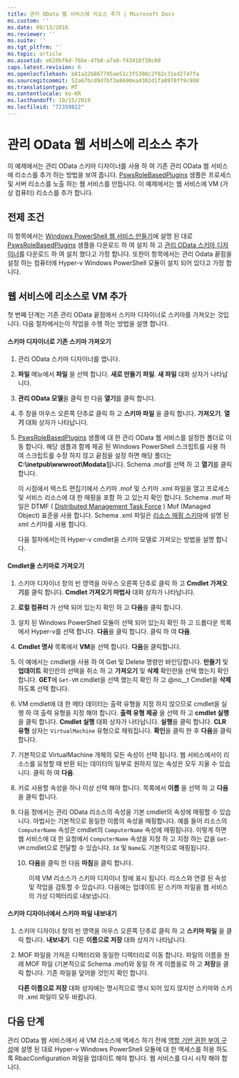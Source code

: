 ```yaml
---
title: 관리 OData 웹 서비스에 리소스 추가 | Microsoft Docs
ms.custom: ''
ms.date: 09/13/2016
ms.reviewer: ''
ms.suite: ''
ms.tgt_pltfrm: ''
ms.topic: article
ms.assetid: e620bf6d-76be-47b0-a7a8-f43418f30c60
caps.latest.revision: 6
ms.openlocfilehash: b81a32b867795ae51c3f5308c2f82c31ed2747fa
ms.sourcegitcommit: 52a67bcd9d7bf3e8600ea4302d1fa8970ff9c998
ms.translationtype: MT
ms.contentlocale: ko-KR
ms.lasthandoff: 10/15/2019
ms.locfileid: "72359822"
---
```

# <a name="adding-resources-to-a-management-odata-web-service"></a>관리 OData 웹 서비스에 리소스 추가

이 예제에서는 관리 OData 스키마 디자이너를 사용 하 여 기존 관리 OData 웹 서비스에 리소스를 추가 하는 방법을 보여 줍니다. [PswsRoleBasedPlugins](https://code.msdn.microsoft.com:443/windowsdesktop/PswsRoleBasedPlugins-9c79b75a) 샘플은 프로세스 및 서버 리소스를 노출 하는 웹 서비스를 만듭니다. 이 예제에서는 웹 서비스에 VM (가상 컴퓨터) 리소스를 추가 합니다.

## <a name="prerequisites"></a>전제 조건

이 항목에서는 [Windows PowerShell 웹 서비스 만들기](./creating-a-management-odata-web-service.md)에 설명 된 대로 [PswsRoleBasedPlugins](https://code.msdn.microsoft.com:443/windowsdesktop/PswsRoleBasedPlugins-9c79b75a) 샘플을 다운로드 하 여 설치 하 고 [관리 OData 스키마 디자이너](https://marketplace.visualstudio.com/items?itemName=jlisc0.ManagementODataSchemaDesigner)를 다운로드 하 여 설치 했다고 가정 합니다. 또한이 항목에서는 관리 Odata 끝점을 설정 하는 컴퓨터에 Hyper-v Windows PowerShell 모듈이 설치 되어 있다고 가정 합니다.

## <a name="adding-vm-as-a-resource-to-the-web-service"></a>웹 서비스에 리소스로 VM 추가

첫 번째 단계는 기존 관리 OData 끝점에서 스키마 디자이너로 스키마를 가져오는 것입니다. 다음 절차에서는이 작업을 수행 하는 방법을 설명 합니다.

#### <a name="importing-an-existing-schema-into-the-schema-designer"></a>스키마 디자이너로 기존 스키마 가져오기

1. 관리 OData 스키마 디자이너를 엽니다.

2. **파일** 메뉴에서 **파일** 을 선택 합니다. **새로 만들기** **파일**. **새 파일** 대화 상자가 나타납니다.

3. **관리 OData 모델**을 클릭 한 다음 **열기**를 클릭 합니다.

4. 주 창을 마우스 오른쪽 단추로 클릭 하 고 **스키마 파일** 을 클릭 합니다. **가져오기**. **열기** 대화 상자가 나타납니다.

5. [PswsRoleBasedPlugins](https://code.msdn.microsoft.com:443/windowsdesktop/PswsRoleBasedPlugins-9c79b75a) 샘플에 대 한 관리 OData 웹 서비스를 설정한 폴더로 이동 합니다. 해당 샘플과 함께 제공 된 Windows PowerShell 스크립트를 사용 하 여 스크립트를 수정 하지 않고 끝점을 설정 하면 해당 폴더는 **C:\inetpub\wwwroot\Modata**됩니다. Schema .mof를 선택 하 고 **열기**를 클릭 합니다.

   이 시점에서 텍스트 편집기에서 스키마 .mof 및 스키마 .xml 파일을 열고 프로세스 및 서비스 리소스에 대 한 매핑을 포함 하 고 있는지 확인 합니다. Schema .mof 파일은 DTMF ( [Distributed Management Task Force](https://www.dmtf.org/) ) Mof (Managed Object) 표준을 사용 합니다. Schema .xml 파일은 [리소스 매핑 스키마](./resource-mapping-schema.md)에 설명 된 xml 스키마를 사용 합니다.

   다음 절차에서는의 Hyper-v cmdlet을 스키마 모델로 가져오는 방법을 설명 합니다.

#### <a name="importing-cmdlets-into-the-schema"></a>Cmdlet을 스키마로 가져오기

1. 스키마 디자이너 창의 빈 영역을 마우스 오른쪽 단추로 클릭 하 고 **Cmdlet 가져오기**를 클릭 합니다. **Cmdlet 가져오기 마법사** 대화 상자가 나타납니다.

2. **로컬 컴퓨터** 가 선택 되어 있는지 확인 하 고 **다음**을 클릭 합니다.

3. 설치 된 Windows PowerShell 모듈이 선택 되어 있는지 확인 하 고 드롭다운 목록에서 Hyper-v를 선택 합니다. **다음**을 클릭 합니다. 클릭 하 여 **다음**.

4. **Cmdlet 명사** 목록에서 **VM**을 선택 합니다. **다음**을 클릭합니다.

5. 이 예에서는 cmdlet을 사용 하 여 Get 및 Delete 명령만 바인딩합니다. **만들기** 및 **업데이트** 확인란의 선택을 취소 하 고 **가져오기** 및 **삭제** 확인란을 선택 했는지 확인 합니다. **GET**에 `Get-VM` cmdlet을 선택 했는지 확인 하 고 @no__t Cmdlet을 **삭제**하도록 선택 합니다.

6. VM cmdlet에 대 한 메타 데이터는 출력 유형을 지정 하지 않으므로 cmdlet을 실행 하 여 출력 유형을 지정 해야 합니다. **출력 유형 제공** 을 선택 하 고 **cmdlet 실행**을 클릭 합니다. **Cmdlet 실행** 대화 상자가 나타납니다. **실행**을 클릭 합니다. **CLR 유형** 상자는 `VirtualMachine` 유형으로 채워집니다. **확인**을 클릭 한 후 **다음**을 클릭 합니다.

7. 기본적으로 VirtualMachine 개체의 모든 속성이 선택 됩니다. 웹 서비스에서이 리소스를 요청할 때 반환 되는 데이터의 일부로 원하지 않는 속성은 모두 지울 수 있습니다. 클릭 하 여 **다음**.

8. 키로 사용할 속성을 하나 이상 선택 해야 합니다. 목록에서 **이름** 을 선택 하 고 **다음**을 클릭 합니다.

9. 다음 창에서는 관리 OData 리소스의 속성을 기본 cmdlet의 속성에 매핑할 수 있습니다. 마법사는 기본적으로 동일한 이름의 속성을 매핑합니다. 예를 들어 리소스의 `ComputerName` 속성은 cmdlet의 `ComputerName` 속성에 매핑됩니다.  이렇게 하면 웹 서비스에 대 한 요청에서 `ComputerName` 속성을 지정 하 고 지정 하는 값을 `Get-VM` cmdlet으로 전달할 수 있습니다. `Id` 및 `Name`도 기본적으로 매핑됩니다.

   10. **다음**을 클릭 한 다음 **마침**을 클릭 합니다.

       이제 VM 리소스가 스키마 디자이너 창에 표시 됩니다. 리소스와 연결 된 속성 및 작업을 검토할 수 있습니다. 다음에는 업데이트 된 스키마 파일을 웹 서비스의 가상 디렉터리로 내보냅니다.

#### <a name="exporting-schema-files-from-the-schema-designer"></a>스키마 디자이너에서 스키마 파일 내보내기

1. 스키마 디자이너 창의 빈 영역을 마우스 오른쪽 단추로 클릭 하 고 **스키마 파일** 을 클릭 합니다. **내보내기**. 다른 **이름으로 저장** 대화 상자가 나타납니다.

2. MOF 파일을 가져온 디렉터리와 동일한 디렉터리로 이동 합니다. 파일의 이름을 원래 MOF 파일 (기본적으로 Schema .mof)와 동일 하 게 이름을로 하 고 **저장**을 클릭 합니다. 기존 파일을 덮어쓸 것인지 확인 합니다.

   **다른 이름으로 저장** 대화 상자에는 명시적으로 명시 되어 있지 않지만 스키마와 스키마 .xml 파일이 모두 바뀝니다.

## <a name="next-steps"></a>다음 단계

관리 OData 웹 서비스에서 새 VM 리소스에 액세스 하기 전에 [역할 기반 권한 부여 구성](./configuring-role-based-authorization.md)에 설명 된 대로 Hyper-v Windows PowerShell 모듈에 대 한 액세스를 허용 하도록 RbacConfiguration 파일을 업데이트 해야 합니다. 웹 서비스를 다시 시작 해야 합니다.